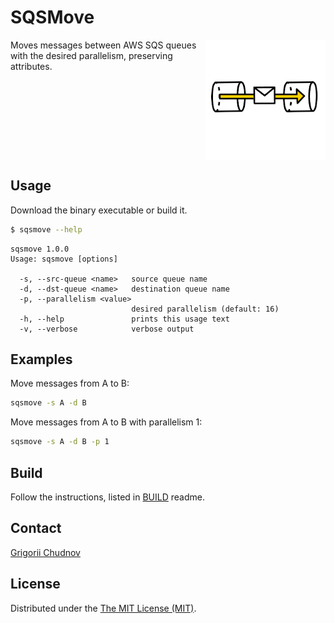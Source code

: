 # SQSMove

<img src="res/img/logo192.png" width="192px" height="192px" align="right" />

Moves messages between AWS SQS queues with the desired parallelism, preserving attributes.

<br clear="right" /><!-- Turn off the wrapping for the logo image. -->

## Usage

Download the binary executable or build it.

```bash
$ sqsmove --help
```

```text
sqsmove 1.0.0
Usage: sqsmove [options]

  -s, --src-queue <name>   source queue name
  -d, --dst-queue <name>   destination queue name
  -p, --parallelism <value>
                           desired parallelism (default: 16)
  -h, --help               prints this usage text
  -v, --verbose            verbose output
```

## Examples

Move messages from A to B:

```bash
sqsmove -s A -d B
```

Move messages from A to B with parallelism 1:

```bash
sqsmove -s A -d B -p 1
```

## Build

Follow the instructions, listed in [BUILD](res/graalvm/BUILD.md) readme.

## Contact

[Grigorii Chudnov](mailto:g.chudnov@gmail.com)

## License

Distributed under the [The MIT License (MIT)](LICENSE).
